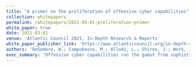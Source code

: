 ```yaml
---
title: "A primer on the proliferation of offensive cyber capabilities"
collection: whitepapers
permalink: /whitepapers/2021-03-01-proliferation-primer
white_paper: true
date: 2021-03-01
venue: 'Atlantic Council 2021, In-Depth Research & Reports'
white_paper_publisher_link: 'https://www.atlanticcouncil.org/in-depth-research-reports/issue-brief/a-primer-on-the-proliferation-of-offensive-cyber-capabilities/'
authors: 'DeSombre, W.; Campobasso, M.; Allodi, L.; Shires, J.; Work, JD; Morgus, R.; O’Neill, P. H.; Herr, T.'
exec_summary: "Offensive cyber capabilities run the gamut from sophisticated, long-term disruptions of physical infrastructure to malware used to target human rights journalists. As these capabilities continue to proliferate with increasing complexity and to new types of actors, the imperative to slow and counter their spread only strengthens. But to confront this growing menace, practitioners and policy makers must understand the processes and incentives behind it. The issue of cyber capability proliferation has often been presented as attempted export controls on intrusion software, creating a singular emphasis on malware components. This primer reframes the narrative of cyber capability proliferation to be more in line with the life cycle of cyber operations as a whole, presenting five pillars of offensive cyber capability: vulnerability research and exploit development, malware payload generation, technical command and control, operational management, and training and support. The primer describes how governments, criminal groups, industry, and Access-as-a-Service (AaaS) providers work within either self-regulated or semi-regulated markets to proliferate offensive cyber capabilities and suggests that the five pillars give policy makers a more granular framework within which to craft technically feasible counterproliferation policies without harming valuable elements of the cybersecurity industry. These recommended policies are developed in more detail, alongside three case studies of AaaS firms, in our companion report, <a href=\"https://www.atlanticcouncil.org/in-depth-research-reports/report/countering-cyber-proliferation-zeroing-in-on-access-as-a-service/\">Countering Cyber Proliferation: Zeroing in on Access as a Service</a>."
---
```





